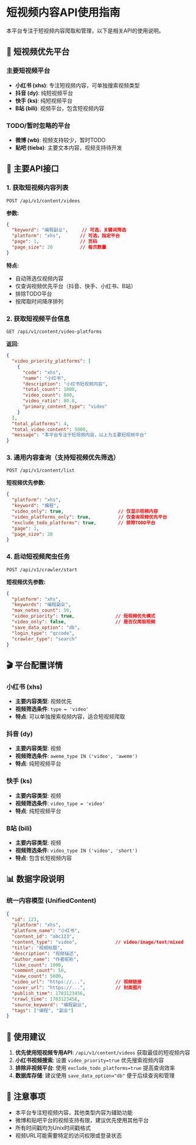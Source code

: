# 短视频内容API使用指南

本平台专注于短视频内容爬取和管理，以下是相关API的使用说明。

## 🎯 短视频优先平台

### 主要短视频平台
- **小红书 (xhs)**: 专注短视频内容，可单独搜索视频类型
- **抖音 (dy)**: 纯短视频平台
- **快手 (ks)**: 纯短视频平台  
- **B站 (bili)**: 视频平台，包含短视频内容

### TODO/暂时忽略的平台
- **微博 (wb)**: 视频支持较少，暂时TODO
- **贴吧 (tieba)**: 主要文本内容，视频支持待开发

## 📡 主要API接口

### 1. 获取短视频内容列表
```http
POST /api/v1/content/videos
```

**参数:**
```json
{
  "keyword": "编程副业",     // 可选，关键词筛选
  "platform": "xhs",       // 可选，指定平台
  "page": 1,               // 页码
  "page_size": 20          // 每页数量
}
```

**特点:**
- 自动筛选仅视频内容
- 仅查询视频优先平台（抖音、快手、小红书、B站）
- 排除TODO平台
- 按爬取时间降序排列

### 2. 获取短视频平台信息
```http
GET /api/v1/content/video-platforms
```

**返回:**
```json
{
  "video_priority_platforms": [
    {
      "code": "xhs",
      "name": "小红书",
      "description": "小红书短视频内容",
      "total_count": 1000,
      "video_count": 800,
      "video_ratio": 80.0,
      "primary_content_type": "video"
    }
  ],
  "total_platforms": 4,
  "total_video_content": 5000,
  "message": "本平台专注于短视频内容，以上为主要短视频平台"
}
```

### 3. 通用内容查询（支持短视频优先筛选）
```http
POST /api/v1/content/list
```

**短视频优先参数:**
```json
{
  "platform": "xhs",
  "keyword": "编程",
  "video_only": true,                    // 仅显示视频内容
  "video_platforms_only": true,          // 仅查询视频优先平台
  "exclude_todo_platforms": true,        // 排除TODO平台
  "page": 1,
  "page_size": 20
}
```

### 4. 启动短视频爬虫任务
```http
POST /api/v1/crawler/start
```

**短视频优先参数:**
```json
{
  "platform": "xhs",
  "keywords": "编程副业",
  "max_notes_count": 50,
  "video_priority": true,               // 短视频优先模式
  "video_only": false,                  // 是否仅爬取视频
  "save_data_option": "db",
  "login_type": "qrcode",
  "crawler_type": "search"
}
```

## 🎬 平台配置详情

### 小红书 (xhs)
- **主要内容类型**: 视频优先
- **视频筛选条件**: `type = 'video'`
- **特点**: 可以单独搜索视频内容，适合短视频爬取

### 抖音 (dy)
- **主要内容类型**: 视频
- **视频筛选条件**: `aweme_type IN ('video', 'aweme')`
- **特点**: 纯短视频平台

### 快手 (ks)
- **主要内容类型**: 视频
- **视频筛选条件**: `video_type = 'video'`
- **特点**: 纯短视频平台

### B站 (bili)
- **主要内容类型**: 视频
- **视频筛选条件**: `video_type IN ('video', 'short')`
- **特点**: 包含长短视频内容

## 📊 数据字段说明

### 统一内容模型 (UnifiedContent)
```json
{
  "id": 123,
  "platform": "xhs",
  "platform_name": "小红书",
  "content_id": "abc123",
  "content_type": "video",              // video/image/text/mixed
  "title": "视频标题",
  "description": "视频描述",
  "author_name": "作者昵称",
  "like_count": 1000,
  "comment_count": 50,
  "view_count": 5000,
  "video_url": "https://...",           // 视频链接
  "cover_url": "https://...",           // 封面图片
  "publish_time": 1703123456,
  "crawl_time": 1703123456,
  "source_keyword": "编程副业",
  "tags": ["编程", "副业"]
}
```

## 🚀 使用建议

1. **优先使用短视频专用API**: `/api/v1/content/videos` 获取最佳的短视频内容
2. **小红书视频搜索**: 设置 `video_priority=true` 优先搜索视频内容
3. **排除非视频平台**: 使用 `exclude_todo_platforms=true` 提高查询效率
4. **数据库存储**: 建议使用 `save_data_option="db"` 便于后续查询和管理

## 📝 注意事项

- 本平台专注短视频内容，其他类型内容为辅助功能
- 微博和贴吧平台的视频支持有限，建议优先使用其他平台
- 所有时间戳均为Unix时间戳格式
- 视频URL可能需要特定的访问权限或登录状态 